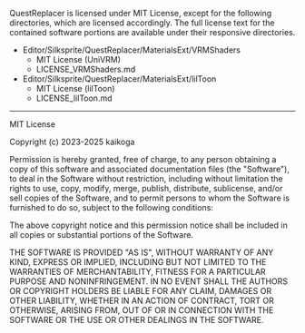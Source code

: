 QuestReplacer is licensed under MIT License, except for the following directories, which are licensed accordingly.
The full license text for the contained software portions are available under their responsive directories.

- Editor/Silksprite/QuestReplacer/MaterialsExt/VRMShaders
  - MIT License (UniVRM)
  - LICENSE_VRMShaders.md
- Editor/Silksprite/QuestReplacer/MaterialsExt/lilToon
  - MIT License (lilToon)
  - LICENSE_lilToon.md

----

MIT License

Copyright (c) 2023-2025 kaikoga

Permission is hereby granted, free of charge, to any person obtaining a copy
of this software and associated documentation files (the "Software"), to deal
in the Software without restriction, including without limitation the rights
to use, copy, modify, merge, publish, distribute, sublicense, and/or sell
copies of the Software, and to permit persons to whom the Software is
furnished to do so, subject to the following conditions:

The above copyright notice and this permission notice shall be included in all
copies or substantial portions of the Software.

THE SOFTWARE IS PROVIDED "AS IS", WITHOUT WARRANTY OF ANY KIND, EXPRESS OR
IMPLIED, INCLUDING BUT NOT LIMITED TO THE WARRANTIES OF MERCHANTABILITY,
FITNESS FOR A PARTICULAR PURPOSE AND NONINFRINGEMENT. IN NO EVENT SHALL THE
AUTHORS OR COPYRIGHT HOLDERS BE LIABLE FOR ANY CLAIM, DAMAGES OR OTHER
LIABILITY, WHETHER IN AN ACTION OF CONTRACT, TORT OR OTHERWISE, ARISING FROM,
OUT OF OR IN CONNECTION WITH THE SOFTWARE OR THE USE OR OTHER DEALINGS IN THE
SOFTWARE.
